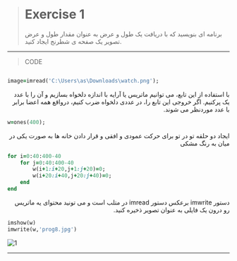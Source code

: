 
> # Exercise 1
> برنامه ای بنویسید که با دریافت یک طول و عرض به عنوان مقدار طول و عرض تصویر یک صفحه ی شطرنج ایجاد کنید.

***
>CODE

```ruby

image=imread('C:\Users\as\Downloads\watch.png');
```

 <div dir="rtl">
با استفاده از این تابع، می توانیم ماتریس یا آرایه با اندازه دلخواه بسازیم و آن را با عدد یک پرکنیم. اگر خروجی این تابع را، در عددی دلخواه ضرب کنیم، درواقع همه اعضا برابر با عدد موردنظر می شوند.
 </div>

```ruby
w=ones(400);   
```
 <div dir="rtl">
ایجاد دو حلقه تو در تو برای حرکت عمودی و افقی و قرار دادن خانه ها به صورت یکی در میان به رنگ مشکی
 </div>

```ruby
for i=0:40:400-40     
    for j=0:40:400-40         
        w(i+1:i+20,j+1:j+20)=0;         
        w(i+20:i+40,j+20:j+40)=0;     
    end
end
```
 <div dir="rtl">
دستور imwrite برعکس دستور imread در متلب است و می تونید محتوای یه ماتریس رو درون یک فایلی به عنوان تصویر ذخیره کنید.
 </div>
 
```ruby
imshow(w)
imwrite(w,'prog8.jpg') 

```
![1](https://user-images.githubusercontent.com/57560004/116732795-7683c080-aa00-11eb-841d-28cf447e8737.jpg)

***
